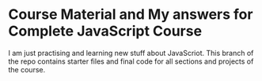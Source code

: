 # Course Material and My answers for Complete JavaScript Course

I am just practising and learning new stuff about JavaScriot. 
This branch of the repo contains starter files and final code for all sections and projects of the course.

